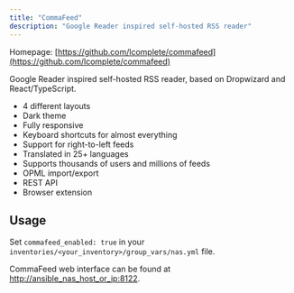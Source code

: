 ```yaml
---
title: "CommaFeed"
description: "Google Reader inspired self-hosted RSS reader"
---
```


Homepage: [https://github.com/lcomplete/commafeed](https://github.com/lcomplete/commafeed)

Google Reader inspired self-hosted RSS reader, based on Dropwizard and React/TypeScript.

- 4 different layouts
- Dark theme
- Fully responsive
- Keyboard shortcuts for almost everything
- Support for right-to-left feeds
- Translated in 25+ languages
- Supports thousands of users and millions of feeds
- OPML import/export
- REST API
- Browser extension

## Usage

Set `commafeed_enabled: true` in your `inventories/<your_inventory>/group_vars/nas.yml` file.

CommaFeed web interface can be found at [http://ansible_nas_host_or_ip:8122](http://ansible_nas_host_or_ip:8122).
